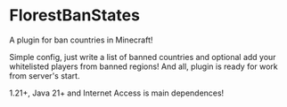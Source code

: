 # FlorestBanStates
A plugin for ban countries in Minecraft!

Simple config, just write a list of banned countries and optional add your whitelisted players from banned regions!
And all, plugin is ready for work from server's start.

1.21+, Java 21+ and Internet Access is main dependences!
